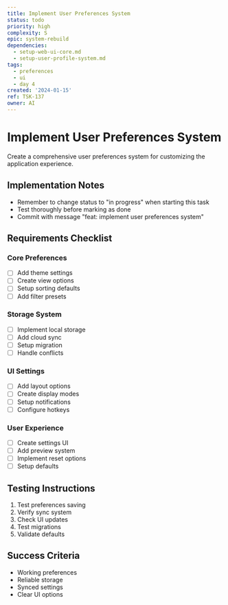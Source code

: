 ```yaml
---
title: Implement User Preferences System
status: todo
priority: high
complexity: S
epic: system-rebuild
dependencies:
  - setup-web-ui-core.md
  - setup-user-profile-system.md
tags:
  - preferences
  - ui
  - day 4
created: '2024-01-15'
ref: TSK-137
owner: AI
---
```


# Implement User Preferences System

Create a comprehensive user preferences system for customizing the application experience.

## Implementation Notes

- Remember to change status to "in progress" when starting this task
- Test thoroughly before marking as done
- Commit with message "feat: implement user preferences system"

## Requirements Checklist

### Core Preferences

- [ ] Add theme settings
- [ ] Create view options
- [ ] Setup sorting defaults
- [ ] Add filter presets

### Storage System

- [ ] Implement local storage
- [ ] Add cloud sync
- [ ] Setup migration
- [ ] Handle conflicts

### UI Settings

- [ ] Add layout options
- [ ] Create display modes
- [ ] Setup notifications
- [ ] Configure hotkeys

### User Experience

- [ ] Create settings UI
- [ ] Add preview system
- [ ] Implement reset options
- [ ] Setup defaults

## Testing Instructions

1. Test preferences saving
2. Verify sync system
3. Check UI updates
4. Test migrations
5. Validate defaults

## Success Criteria

- Working preferences
- Reliable storage
- Synced settings
- Clear UI options
